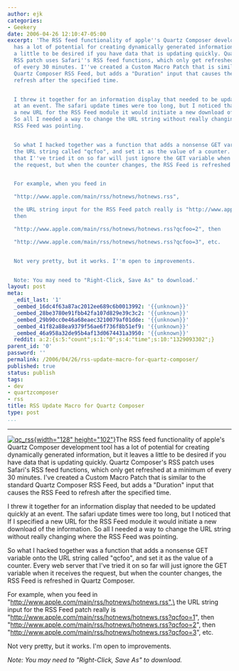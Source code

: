 ```yaml
---
author: ejk
categories:
- Geekery
date: 2006-04-26 12:10:47-05:00
excerpt: 'The RSS feed functionality of apple''s Quartz Composer development tool
  has a lot of potential for creating dynamically generated information, but it leaves
  a little to be desired if you have data that is updating quickly. Quartz Composer''s
  RSS patch uses Safari''s RSS feed functions, which only get refreshed at a minimum
  of every 30 minutes. I''ve created a Custom Macro Patch that is similar to the standard
  Quartz Composer RSS Feed, but adds a "Duration" input that causes the RSS Feed to
  refresh after the specified time.


  I threw it together for an information display that needed to be updated quickly
  at an event. The safari update times were too long, but I noticed that If I specified
  a new URL for the RSS Feed module it would initiate a new download of the information.
  So all I needed a way to change the URL string without really changing where the
  RSS Feed was pointing.


  So what I hacked together was a function that adds a nonsense GET variable onto
  the URL string called "qcfoo", and set it as the value of a counter. Every web server
  that I''ve tried it on so far will just ignore the GET variable when it receives
  the request, but when the counter changes, the RSS Feed is refreshed in Quartz Composer.


  For example, when you feed in

  "http://www.apple.com/main/rss/hotnews/hotnews.rss",

  the URL string input for the RSS Feed patch really is "http://www.apple.com/main/rss/hotnews/hotnews.rss?qcfoo=1",
  then

  "http://www.apple.com/main/rss/hotnews/hotnews.rss?qcfoo=2", then

  "http://www.apple.com/main/rss/hotnews/hotnews.rss?qcfoo=3", etc.


  Not very pretty, but it works. I''m open to improvements.


  Note: You may need to "Right-Click, Save As" to download.'
layout: post
meta:
  _edit_last: '1'
  _oembed_16dc4f63a87ac2012ee689c6b0013992: '{{unknown}}'
  _oembed_28be3780e91fbb42fa107d829e39c3c2: '{{unknown}}'
  _oembed_29b90cc0e46a68eaec3210079af01dde: '{{unknown}}'
  _oembed_41f82a88ea9379f56ae6f736f8b51ef9: '{{unknown}}'
  _oembed_46a958a32de95b4af13d0674431a3950: '{{unknown}}'
  reddit: a:2:{s:5:"count";s:1:"0";s:4:"time";s:10:"1329093302";}
parent_id: '0'
password: ''
permalink: /2006/04/26/rss-update-macro-for-quartz-composer/
published: true
status: publish
tags:
- dev
- quartzcomposer
- rss
title: RSS Update Macro for Quartz Composer
type: post
...
```

---

[![qc_rss](%7B%7B%20site.baseurl%20%7D%7D/assets/2006/04/135479492_f95862901e_o.gif){width="128" height="102"}](http://www.flickr.com/photos/ejk/135479492/ "Photo Sharing")The RSS feed functionality of apple's Quartz Composer development tool has a lot of potential for creating dynamically generated information, but it leaves a little to be desired if you have data that is updating quickly. Quartz Composer's RSS patch uses Safari's RSS feed functions, which only get refreshed at a minimum of every 30 minutes. I've created a Custom Macro Patch that is similar to the standard Quartz Composer RSS Feed, but adds a "Duration" input that causes the RSS Feed to refresh after the specified time.

I threw it together for an information display that needed to be updated quickly at an event. The safari update times were too long, but I noticed that If I specified a new URL for the RSS Feed module it would initiate a new download of the information. So all I needed a way to change the URL string without really changing where the RSS Feed was pointing.

So what I hacked together was a function that adds a nonsense GET variable onto the URL string called "qcfoo", and set it as the value of a counter. Every web server that I've tried it on so far will just ignore the GET variable when it receives the request, but when the counter changes, the RSS Feed is refreshed in Quartz Composer.

For example, when you feed in\
"http://www.apple.com/main/rss/hotnews/hotnews.rss",\
the URL string input for the RSS Feed patch really is "http://www.apple.com/main/rss/hotnews/hotnews.rss?qcfoo=1", then\
"http://www.apple.com/main/rss/hotnews/hotnews.rss?qcfoo=2", then\
"http://www.apple.com/main/rss/hotnews/hotnews.rss?qcfoo=3", etc.

Not very pretty, but it works. I'm open to improvements.

*Note: You may need to "Right-Click, Save As" to download.*
